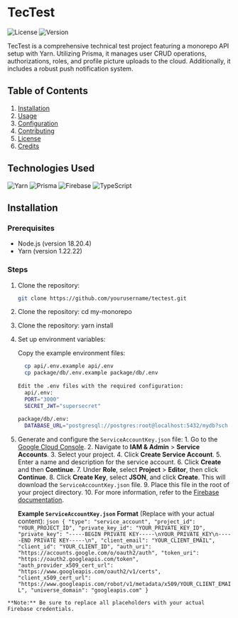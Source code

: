 # TecTest

![License](https://img.shields.io/badge/license-MIT-blue.svg)
![Version](https://img.shields.io/badge/version-1.0.0-green.svg)

TecTest is a comprehensive technical test project featuring a monorepo API setup with Yarn. Utilizing Prisma, it manages user CRUD operations, authorizations, roles, and profile picture uploads to the cloud. Additionally, it includes a robust push notification system.

## Table of Contents
1. [Installation](#installation)
2. [Usage](#usage)
3. [Configuration](#configuration)
4. [Contributing](#contributing)
5. [License](#license)
6. [Credits](#credits)

## Technologies Used
![Yarn](https://img.shields.io/badge/Yarn-v1.22.11-blue.svg)
![Prisma](https://img.shields.io/badge/Prisma-v3.12.0-blueviolet.svg)
![Firebase](https://img.shields.io/badge/Firebase-v9.6.0-orange.svg)
![TypeScript](https://img.shields.io/badge/TypeScript-v4.5.4-blue.svg)

## Installation

### Prerequisites
- Node.js (version 18.20.4)
- Yarn (version 1.22.22)

### Steps
1. Clone the repository:
   ```bash
   git clone https://github.com/yourusername/tectest.git
   
2. Clone the repository:
   cd my-monorepo

3. Clone the repository:
   yarn install

 4. Set up environment variables:

    Copy the example environment files:
    ```bash
      cp api/.env.example api/.env
      cp package/db/.env.example package/db/.env
  
    Edit the .env files with the required configuration:
      api/.env:
      PORT="3000"
      SECRET_JWT="supersecret"
  
    package/db/.env:
      DATABASE_URL="postgresql://postgres:root@localhost:5432/mydb?sch

  5. Generate and configure the `ServiceAccountKey.json` file:
    1. Go to the [Google Cloud Console](https://console.firebase.google.com/).
    2. Navigate to **IAM & Admin** > **Service Accounts**.
    3. Select your project.
    4. Click **Create Service Account**.
    5. Enter a name and description for the service account.
    6. Click **Create** and then **Continue**.
    7. Under **Role**, select **Project** > **Editor**, then click **Continue**.
    8. Click **Create Key**, select **JSON**, and click **Create**. This will download the `ServiceAccountKey.json` file.
    9. Place this file in the root of your project directory.
    10. For more information, refer to the [Firebase documentation](https://firebase.google.com/docs/admin/setup).

       **Example `ServiceAccountKey.json` Format** (Replace with your actual content):
    ```json
    {
      "type": "service_account",
      "project_id": "YOUR_PROJECT_ID",
      "private_key_id": "YOUR_PRIVATE_KEY_ID",
      "private_key": "-----BEGIN PRIVATE KEY-----\nYOUR_PRIVATE_KEY\n-----END PRIVATE KEY-----\n",
      "client_email": "YOUR_CLIENT_EMAIL",
      "client_id": "YOUR_CLIENT_ID",
      "auth_uri": "https://accounts.google.com/o/oauth2/auth",
      "token_uri": "https://oauth2.googleapis.com/token",
      "auth_provider_x509_cert_url": "https://www.googleapis.com/oauth2/v1/certs",
      "client_x509_cert_url": "https://www.googleapis.com/robot/v1/metadata/x509/YOUR_CLIENT_EMAIL",
      "universe_domain": "googleapis.com"
    }
    ```

    **Note:** Be sure to replace all placeholders with your actual Firebase credentials.

     





